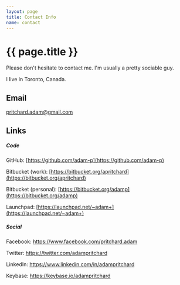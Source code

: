 ```yaml
---
layout: page
title: Contact Info
name: contact
---
```


# {{ page.title }}

Please don't hesitate to contact me. I'm usually a pretty sociable guy.

I live in Toronto, Canada.

## Email

[pritchard.adam@gmail.com](mailto:pritchard.adam@gmail.com)

## Links

##### Code

GitHub: [https://github.com/adam-p](https://github.com/adam-p)

Bitbucket (work): [https://bitbucket.org/apritchard](https://bitbucket.org/apritchard)

Bitbucket (personal): [https://bitbucket.org/adamp](https://bitbucket.org/adamp)

Launchpad: [https://launchpad.net/~adam+](https://launchpad.net/~adam+)

##### Social

Facebook: https://www.facebook.com/pritchard.adam

Twitter: https://twitter.com/adampritchard

LinkedIn: https://www.linkedin.com/in/adampritchard

Keybase: https://keybase.io/adampritchard
